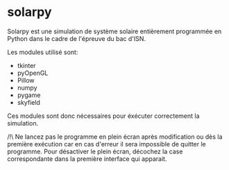 # solarpy

Solarpy est une simulation de système solaire entièrement programmée en Python dans le cadre de l'épreuve du bac d'ISN.

Les modules utilisé sont:
  - tkinter
  - pyOpenGL
  - Pillow
  - numpy
  - pygame
  - skyfield
  
Ces modules sont donc nécessaires pour éxécuter correctement la simulation.

/!\ Ne lancez pas le programme en plein écran après modification ou dès la première exécution car en cas d'erreur il sera impossible de quitter le programme. Pour désactiver le plein écran, décochez la case correspondante dans la première interface qui apparait.
